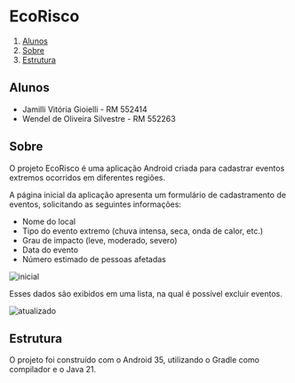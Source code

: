 # EcoRisco

1. [Alunos](#alunos)
2. [Sobre](#sobre)
3. [Estrutura](#estrutura)

## Alunos

- Jamilli Vitória Gioielli - RM 552414
- Wendel de Oliveira Silvestre - RM 552263

## Sobre

O projeto EcoRisco é uma aplicação Android criada para cadastrar eventos extremos ocorridos em diferentes regiões.

A página inicial da aplicação apresenta um formulário de cadastramento de eventos, solicitando as seguintes informações: 

- Nome do local
- Tipo do evento extremo (chuva intensa, seca, onda de calor, etc.)
- Grau de impacto (leve, moderado, severo)
- Data do evento 
- Número estimado de pessoas afetadas

![inicial](./imgs/inicial.png)


Esses dados são exibidos em uma lista, na qual é possível excluir eventos.

![atualizado](./imgs/tela-cotacao-atualizada.png)

## Estrutura

O projeto foi construído com o Android 35, utilizando o Gradle como compilador e o Java 21.